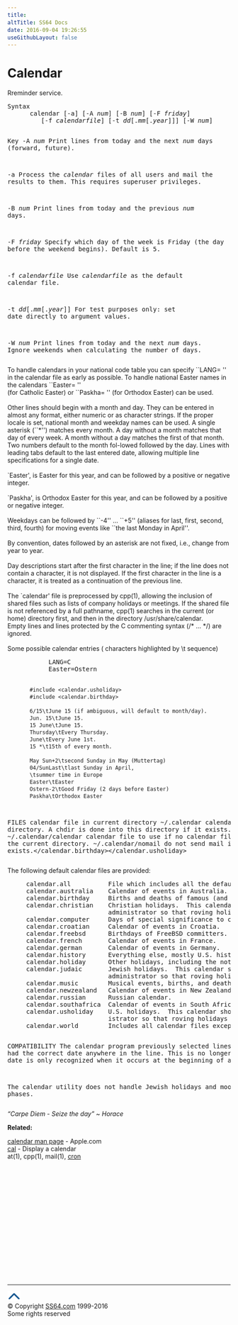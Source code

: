 ```yaml
---
title:
altTitle: SS64 Docs
date: 2016-09-04 19:26:55
useGithubLayout: false
---
```

<!-- #BeginLibraryItem "/Library/head_osx.lbi" --><!-- #EndLibraryItem --><h1>Calendar</h1> 
<p>Rreminder service. </p>
<pre>Syntax
      calendar [-a] [-A <i>num</i>] [-B <i>num</i>] [-F <i>friday</i>]
         [-f <i>calendarfile</i>] [-t <i>dd</i>[.<i>mm</i>[.<i>year</i>]]] [-W <i>num</i>]

Key
   -A <i>num</i>  Print lines from today and the next <i>num</i> days (forward, future).

   -a      Process the <i>calendar</i> files of all users and mail the results to them.
           This requires superuser privileges.

   -B <i>num</i>  Print lines from today and the previous <i>num</i> days.

   -F <i>friday</i>
             Specify which day of the week is Friday (the day before the weekend begins).
             Default is 5.

   -f <i>calendarfile</i>
             Use <i>calendarfile</i> as the default calendar file.

   -t <i>dd</i>[.<i>mm</i>[.<i>year</i>]]
             For test purposes only: set date directly to argument values.

   -W <i>num</i>  Print lines from today and the next <i>num</i> days.
           Ignore weekends when calculating the number of days.</pre>
<p>
  To handle calendars in your national code table you can specify ``LANG=
  <locale_name>
  '' in the calendar
  file as early as possible.  To handle national Easter names in the calendars ``Easter=
<national_name>''<br>
  (for Catholic Easter) or ``Paskha=
  <national_name>'' (for Orthodox Easter) can be used.<br>
  <br>
  Other lines should begin with a month and day.  They can be entered in almost any format, either
  numeric or as character strings.  If the proper locale is set, national month and weekday names can be
  used.  A single asterisk (``*'') matches every month.  A day without a month matches that day of every
  week.  A month without a day matches the first of that month.  Two numbers default to the month fol-lowed followed by the day.  Lines with leading tabs default to the last entered date, allowing multiple line
  specifications for a single date.<br>
  <br>
  `Easter', is Easter for this year, and can be followed by a positive or negative integer.<br>
  <br>
  `Paskha', is Orthodox Easter for this year, and can be followed by a positive or negative integer.<br>
  <br>
  Weekdays can be followed by ``-4'' ... ``+5'' (aliases for last, first, second, third, fourth) for moving events like ``the last Monday in April''.<br>
  <br>
  By convention, dates followed by an asterisk are not fixed, i.e., change from year to year.<br>
  <br>
  Day descriptions start after the first <tab> character in the line; if the line does not contain a  <tab> character, it is not displayed.  If the first character in the line is a <tab> character, it is
  treated as a continuation of the previous line.<br>
  <br>
  The `calendar' file is preprocessed by cpp(1), allowing the inclusion of shared files such as lists
  of company holidays or meetings.  If the shared file is not referenced by a full pathname, cpp(1)
  searches in the current (or home) directory first, and then in the directory /usr/share/calendar.<br>
  Empty lines and lines protected by the C commenting syntax (/* ... */) are ignored.<br>
  <br>
  Some possible calendar entries (<tab> characters highlighted by \t sequence)<br>
</tab></tab></tab></tab></national_name></national_name></locale_name></p>
<pre>           LANG=C
           Easter=Ostern

           #include <calendar.usholiday>
           #include <calendar.birthday>

           6/15\tJune 15 (if ambiguous, will default to month/day).
           Jun. 15\tJune 15.
           15 June\tJune 15.
           Thursday\tEvery Thursday.
           June\tEvery June 1st.
           15 *\t15th of every month.

           May Sun+2\tsecond Sunday in May (Muttertag)
           04/SunLast\tlast Sunday in April,
           \tsummer time in Europe
           Easter\tEaster
           Ostern-2\tGood Friday (2 days before Easter)
           Paskha\tOrthodox Easter


FILES
     calendar            file in current directory
     ~/.calendar         calendar HOME directory.  A chdir is done into this directory if it exists.
     ~/.calendar/calendar
                         calendar file to use if no calendar file exists in the current directory.
     ~/.calendar/nomail  do not send mail if this file exists.</calendar.birthday></calendar.usholiday></pre>
<p>  The following default calendar files are provided:<br>
</p>
<pre>     calendar.all          File which includes all the default files.
     calendar.australia    Calendar of events in Australia.
     calendar.birthday     Births and deaths of famous (and not-so-famous) people.
     calendar.christian    Christian holidays.  This calendar should be updated yearly by the local system
                           administrator so that roving holidays are set correctly for the current year.
     calendar.computer     Days of special significance to computer people.
     calendar.croatian     Calendar of events in Croatia.
     calendar.freebsd      Birthdays of FreeBSD committers.
     calendar.french       Calendar of events in France.
     calendar.german       Calendar of events in Germany.
     calendar.history      Everything else, mostly U.S. historical events.
     calendar.holiday      Other holidays, including the not-well-known, obscure, and really obscure.
     calendar.judaic       Jewish holidays.  This calendar should be updated yearly by the local system
                           administrator so that roving holidays are set correctly for the current year.
     calendar.music        Musical events, births, and deaths.  Strongly oriented toward rock 'n' roll.
     calendar.newzealand   Calendar of events in New Zealand.
     calendar.russian      Russian calendar.
     calendar.southafrica  Calendar of events in South Africa.
     calendar.usholiday    U.S. holidays.  This calendar should be updated yearly by the local system admin-istrator administrator
                           istrator so that roving holidays are set correctly for the current year.
     calendar.world        Includes all calendar files except for national files.

COMPATIBILITY
     The calendar program previously selected lines which had the correct date anywhere in the line.  This
     is no longer true, the date is only recognized when it occurs at the beginning of a line.

The calendar utility does not handle Jewish holidays and moon phases.</pre>
<p class="quote"><i>“Carpe Diem - Seize the day” ~ Horace </i></p>
<p><b>Related:</b></p>
<p><a href="https://developer.apple.com/legacy/library/documentation/Darwin/Reference/ManPages/man1/calendar.1.html">calendar man page</a> - Apple.com<br>
<a href="cal.html"> cal</a> - Display a calendar<br>
at(1), cpp(1), mail(1), <a href="cron.html">cron</a></p><!-- #BeginLibraryItem "/Library/foot_osx.lbi" --><p>
<!-- OSX300 -->
<ins class="adsbygoogle" style="display:inline-block;width:300px;height:250px" data-ad-client="ca-pub-6140977852749469" data-ad-slot="1823340303"></ins>
<script>
(adsbygoogle = window.adsbygoogle || []).push({});
</script></p>
<hr>
<div id="bl" class="footer"><a href="calendar.html#"><img src="../images/top.png" width="30" height="22" alt="Back to the Top"></a></div>
<div id="br" class="footer, tagline">© Copyright <a href="http://ss64.com/">SS64.com</a> 1999-2016<br>
Some rights reserved</div><!-- #EndLibraryItem -->

